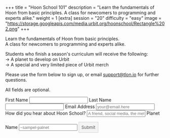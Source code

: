 +++
title = "Hoon School 101"
description = "Learn the fundamentals of Hoon from basic principles. A class for newcomers to programming and experts alike."
weight = 1
[extra]
session = "20"
difficulty = "easy"
image = "https://storage.googleapis.com/media.urbit.org/hoonschool/Rectangle%202.png"
+++

Learn the fundamentals of Hoon from basic principles.<br/>
A class for newcomers to programming and experts alike.

Students who finish a season's curriculum will receive the following:<br/>
-> A planet to develop on Urbit<br/>
-> A special and very limited piece of Urbit merch

Please use the form below to sign up, or email [support@tlon.io](mailto:support@tlon.io) for further questions.

All fields are optional.

<form action="mailto:support@tlon.io?subject=Hoon School, Session 20" method="post" enctype="text/plain" class="mt9">
   <label for="firstname">First Name
    <input type="text" name="firstname" id="firstname"/>
  </label>
   <label for="lastname">Last Name
    <input type="text" name="lastname" id="lastname"/>
  </label>
   <label for="email">Email Address
    <input type="email" name="email" id="email" placeholder="your@email.here"/>
  </label>
   <label for="how">How did you hear about Hoon School?
    <input type="text" name="how" id="how" placeholder="A friend, social media, the metaverse..."/>
  </label>
   <label for="patp">Planet Name
    <input type="text" name="patp" id="patp" class="mono" spellcheck="false" placeholder="~sampel-palnet"/>
  </label>
  <input type="submit" name="submit" style="
    border: 1px solid #ccc;
    background-color: #f4f4f4;
    color: #555;
    padding: 0.5rem;
    margin-top: 1rem;
    font-family: 'Inter', 'Inter UI', sans-serif;"/>
</form>